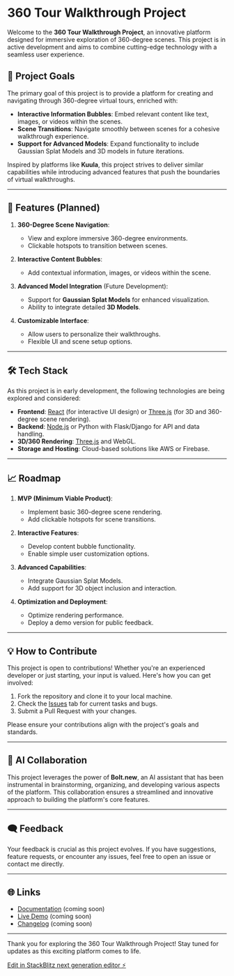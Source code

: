 # 360 Tour Walkthrough Project

Welcome to the **360 Tour Walkthrough Project**, an innovative platform designed for immersive exploration of 360-degree scenes. This project is in active development and aims to combine cutting-edge technology with a seamless user experience.

## 🎯 Project Goals

The primary goal of this project is to provide a platform for creating and navigating through 360-degree virtual tours, enriched with:

- **Interactive Information Bubbles**: Embed relevant content like text, images, or videos within the scenes.
- **Scene Transitions**: Navigate smoothly between scenes for a cohesive walkthrough experience.
- **Support for Advanced Models**: Expand functionality to include Gaussian Splat Models and 3D models in future iterations.

Inspired by platforms like **Kuula**, this project strives to deliver similar capabilities while introducing advanced features that push the boundaries of virtual walkthroughs.

---

## 🚀 Features (Planned)

1. **360-Degree Scene Navigation**:
   - View and explore immersive 360-degree environments.
   - Clickable hotspots to transition between scenes.

2. **Interactive Content Bubbles**:
   - Add contextual information, images, or videos within the scene.

3. **Advanced Model Integration** (Future Development):
   - Support for **Gaussian Splat Models** for enhanced visualization.
   - Ability to integrate detailed **3D Models**.

4. **Customizable Interface**:
   - Allow users to personalize their walkthroughs.
   - Flexible UI and scene setup options.

---

## 🛠️ Tech Stack

As this project is in early development, the following technologies are being explored and considered:

- **Frontend**: [React](https://reactjs.org/) (for interactive UI design) or [Three.js](https://threejs.org/) (for 3D and 360-degree scene rendering).
- **Backend**: [Node.js](https://nodejs.org/) or Python with Flask/Django for API and data handling.
- **3D/360 Rendering**: [Three.js](https://threejs.org/) and WebGL.
- **Storage and Hosting**: Cloud-based solutions like AWS or Firebase.

---

## 📈 Roadmap

1. **MVP (Minimum Viable Product)**:
   - Implement basic 360-degree scene rendering.
   - Add clickable hotspots for scene transitions.

2. **Interactive Features**:
   - Develop content bubble functionality.
   - Enable simple user customization options.

3. **Advanced Capabilities**:
   - Integrate Gaussian Splat Models.
   - Add support for 3D object inclusion and interaction.

4. **Optimization and Deployment**:
   - Optimize rendering performance.
   - Deploy a demo version for public feedback.

---

## 💡 How to Contribute

This project is open to contributions! Whether you're an experienced developer or just starting, your input is valued. Here's how you can get involved:

1. Fork the repository and clone it to your local machine.
2. Check the [Issues](#) tab for current tasks and bugs.
3. Submit a Pull Request with your changes.

Please ensure your contributions align with the project's goals and standards.

---

## 🤖 AI Collaboration

This project leverages the power of **Bolt.new**, an AI assistant that has been instrumental in brainstorming, organizing, and developing various aspects of the platform. This collaboration ensures a streamlined and innovative approach to building the platform's core features.

---


## 🗨️ Feedback

Your feedback is crucial as this project evolves. If you have suggestions, feature requests, or encounter any issues, feel free to open an issue or contact me directly.

---

## 🌐 Links

- [Documentation](#) (coming soon)
- [Live Demo](#) (coming soon)
- [Changelog](#) (coming soon)

---

Thank you for exploring the 360 Tour Walkthrough Project! Stay tuned for updates as this exciting platform comes to life.

[Edit in StackBlitz next generation editor ⚡️](https://stackblitz.com/~/github.com/PawnDaring/Demo_SG_Custom_360Tours)
